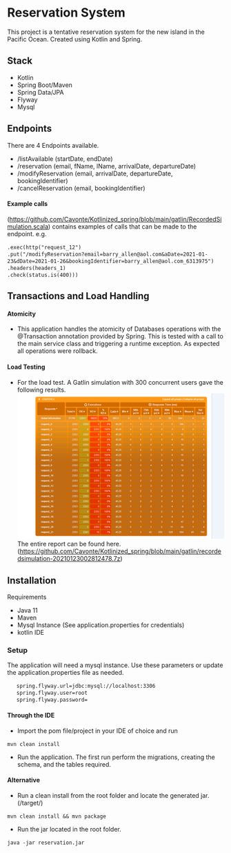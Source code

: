 
# Reservation System

This project is a tentative reservation system for the new island in the Pacific Ocean. Created using Kotlin and Spring.
## Stack
- Kotlin
- Spring Boot/Maven
- Spring Data/JPA
- Flyway
- Mysql

## Endpoints
There are 4 Endpoints available.
- /listAvailable (startDate, endDate)
- /reservation (email, fName, lName, arrivalDate, departureDate) 
- /modifyReservation (email, arrivalDate, departureDate, bookingIdentifier)
- /cancelReservation (email, bookingIdentifier)

#### Example calls
(https://github.com/Cavonte/Kotlinized_spring/blob/main/gatlin/RecordedSimulation.scala) contains examples of calls that can be made to the endpoint. e.g.
```
.exec(http("request_12")
.put("/modifyReservation?email=barry_allen@aol.com&aDate=2021-01-23&dDate=2021-01-26&bookingIdentifier=barry_allen@aol.com_6313975")
.headers(headers_1)
.check(status.is(400)))
```

## Transactions and Load Handling
#### Atomicity
- This application handles the atomicity of Databases operations with the @Transaction annotation provided by Spring.
This is tested with a call to the main service class and triggering a runtime exception.
As expected all operations were rollback.
#### Load Testing
- For the load test. A Gatlin simulation with 300 concurrent users gave the following results.
![Simulation Report](https://github.com/Cavonte/Kotlinized_spring/blob/main/300users.PNG)
The entire report can be found here.
(https://github.com/Cavonte/Kotlinized_spring/blob/main/gatlin/recordedsimulation-20210123002812478.7z)

## Installation
Requirements
- Java 11
- Maven
- Mysql Instance (See application.properties for credentials)
- kotlin IDE

### Setup
The application will need a mysql instance.
Use these parameters or update the application.properties file as needed.
```
   spring.flyway.url=jdbc:mysql://localhost:3306
   spring.flyway.user=root
   spring.flyway.password=
```
#### Through the IDE
- Import the pom file/project in your IDE of choice and run
```
mvn clean install
```

- Run the application. The first run perform the migrations, creating the schema, and the tables required.

#### Alternative
- Run a clean install from the root folder and locate the generated jar. (/target/)
```
mvn clean install && mvn package
```
- Run the jar located in the root folder.
```
java -jar reservation.jar
```
